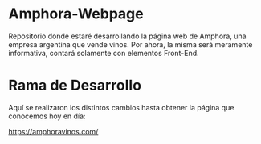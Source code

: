 # Amphora-Webpage
Repositorio donde estaré desarrollando la página web de Amphora, una empresa argentina que vende vinos. Por ahora, la misma será meramente informativa, contará solamente con elementos Front-End.

# Rama de Desarrollo
Aquí se realizaron los distintos cambios hasta obtener la página que conocemos hoy en día:

https://amphoravinos.com/
